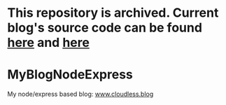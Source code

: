 # This repository is archived. Current blog's source code can be found [here](https://github.com/Cloudless67/myblog-mevn-server) and [here](https://github.com/Cloudless67/myblog-mevn-client)

# MyBlogNodeExpress

My node/express based blog:
www.cloudless.blog
